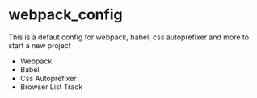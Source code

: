 # webpack_config
This is a defaut config for webpack, babel, css autoprefixer and more to start a new project

- Webpack
- Babel
- Css Autoprefixer
- Browser List Track
